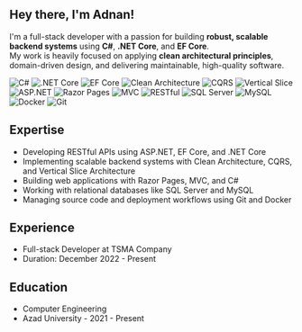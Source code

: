 ## Hey there, I'm Adnan!

I'm a full-stack developer with a passion for building **robust, scalable backend systems** using **C#**, **.NET Core**, and **EF Core**.  
My work is heavily focused on applying **clean architectural principles**, domain-driven design, and delivering maintainable, high-quality software.

![C#](https://img.shields.io/badge/C%23-239120?style=flat&logo=c-sharp&logoColor=white)
![.NET Core](https://img.shields.io/badge/.NET%20Core-512BD4?style=flat&logo=dotnet&logoColor=white)
![EF Core](https://img.shields.io/badge/EF%20Core-512BD4?style=flat&logo=.net&logoColor=white)
![Clean Architecture](https://img.shields.io/badge/Clean--Architecture-6DB33F?style=flat&logo=abstract&logoColor=white)
![CQRS](https://img.shields.io/badge/CQRS-007ACC?style=flat&logo=azuredevops&logoColor=white)
![Vertical Slice](https://img.shields.io/badge/Vertical--Slice--Architecture-0052CC?style=flat&logo=bit&logoColor=white)
![ASP.NET](https://img.shields.io/badge/ASP.NET-512BD4?style=flat&logo=dotnet&logoColor=white)
![Razor Pages](https://img.shields.io/badge/Razor--Pages-007ACC?style=flat&logo=visualstudiocode&logoColor=white)
![MVC](https://img.shields.io/badge/MVC-68217A?style=flat&logo=visualstudio&logoColor=white)
![RESTful](https://img.shields.io/badge/RESTful-00A1F1?style=flat&logo=api&logoColor=white)
![SQL Server](https://img.shields.io/badge/SQL%20Server-CC2927?style=flat&logo=microsoftsqlserver&logoColor=white)
![MySQL](https://img.shields.io/badge/MySQL-4479A1?style=flat&logo=mysql&logoColor=white)
![Docker](https://img.shields.io/badge/Docker-2496ED?style=flat&logo=docker&logoColor=white)
![Git](https://img.shields.io/badge/Git-F05032?style=flat&logo=git&logoColor=white)

## Expertise
- Developing RESTful APIs using ASP.NET, EF Core, and .NET Core
- Implementing scalable backend systems with Clean Architecture, CQRS, and Vertical Slice Architecture
- Building web applications with Razor Pages, MVC, and C#
- Working with relational databases like SQL Server and MySQL
- Managing source code and deployment workflows using Git and Docker


## Experience

  - Full-stack Developer at TSMA Company
  - Duration: December 2022 - Present

## Education

  - Computer Engineering
  - Azad University - 2021 - Present
